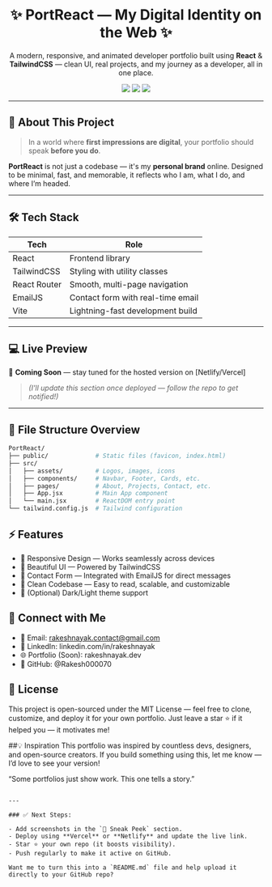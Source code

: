 <h1 align="center">✨ PortReact — My Digital Identity on the Web ✨</h1>

<p align="center">
  A modern, responsive, and animated developer portfolio built using <strong>React</strong> & <strong>TailwindCSS</strong> — clean UI, real projects, and my journey as a developer, all in one place.
</p>

<p align="center">
  <a href="https://github.com/Rakesh000070/PortReact/stargazers"><img src="https://img.shields.io/github/stars/Rakesh000070/PortReact" /></a>
  <a href="https://github.com/Rakesh000070/PortReact/network"><img src="https://img.shields.io/github/forks/Rakesh000070/PortReact" /></a>
  <a href="https://github.com/Rakesh000070/PortReact/blob/main/LICENSE"><img src="https://img.shields.io/github/license/Rakesh000070/PortReact" /></a>
</p>

---

## 📌 About This Project

> In a world where **first impressions are digital**, your portfolio should speak **before you do**.

**PortReact** is not just a codebase — it's my **personal brand** online. Designed to be minimal, fast, and memorable, it reflects who I am, what I do, and where I’m headed.

---

## 🛠️ Tech Stack

| Tech         | Role                            |
|--------------|----------------------------------|
| React        | Frontend library                 |
| TailwindCSS  | Styling with utility classes     |
| React Router | Smooth, multi-page navigation   |
| EmailJS      | Contact form with real-time email |
| Vite         | Lightning-fast development build |

---

## 💻 Live Preview

🚀 **Coming Soon** — stay tuned for the hosted version on [Netlify/Vercel]  
> *(I'll update this section once deployed — follow the repo to get notified!)*

---

## 📂 File Structure Overview

```bash
PortReact/
├── public/             # Static files (favicon, index.html)
├── src/
│   ├── assets/         # Logos, images, icons
│   ├── components/     # Navbar, Footer, Cards, etc.
│   ├── pages/          # About, Projects, Contact, etc.
│   ├── App.jsx         # Main App component
│   └── main.jsx        # ReactDOM entry point
└── tailwind.config.js  # Tailwind configuration

```

## ⚡ Features
- 📱 Responsive Design — Works seamlessly across devices
- 🎨 Beautiful UI — Powered by TailwindCSS
- 💬 Contact Form — Integrated with EmailJS for direct messages
- 🧠 Clean Codebase — Easy to read, scalable, and customizable
- 🌙 (Optional) Dark/Light theme support

## 🤝 Connect with Me
- 📧 Email: rakeshnayak.contact@gmail.com
- 💼 LinkedIn: linkedin.com/in/rakeshnayak
- 🌐 Portfolio (Soon): rakeshnayak.dev
- 🐙 GitHub: @Rakesh000070

 ## 📝 License
This project is open-sourced under the MIT License — feel free to clone, customize, and deploy it for your own portfolio. Just leave a star ⭐ if it helped you — it motivates me!

##💡 Inspiration
This portfolio was inspired by countless devs, designers, and open-source creators. If you build something using this, let me know — I’d love to see your version!

“Some portfolios just show work. This one tells a story.”

```

---

### ✅ Next Steps:

- Add screenshots in the `📸 Sneak Peek` section.
- Deploy using **Vercel** or **Netlify** and update the live link.
- Star ⭐ your own repo (it boosts visibility).
- Push regularly to make it active on GitHub.

Want me to turn this into a `README.md` file and help upload it directly to your GitHub repo?
```


